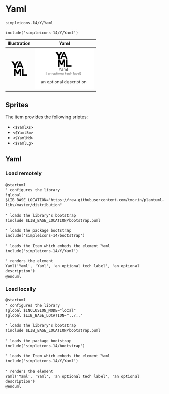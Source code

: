 # Yaml


```text
simpleicons-14/Y/Yaml
```

```text
include('simpleicons-14/Y/Yaml')
```



| Illustration | Yaml |
| :---: | :---: |
| ![illustration for Illustration](../../simpleicons-14/Y/Yaml.png) | ![illustration for Yaml](../../simpleicons-14/Y/Yaml.Local.png) |



## Sprites
The item provides the following sriptes:

- `<$YamlXs>`
- `<$YamlSm>`
- `<$YamlMd>`
- `<$YamlLg>`





## Yaml

### Load remotely
```plantuml
@startuml
' configures the library
!global $LIB_BASE_LOCATION="https://raw.githubusercontent.com/tmorin/plantuml-libs/master/distribution"

' loads the library's bootstrap
!include $LIB_BASE_LOCATION/bootstrap.puml

' loads the package bootstrap
include('simpleicons-14/bootstrap')

' loads the Item which embeds the element Yaml
include('simpleicons-14/Y/Yaml')

' renders the element
Yaml('Yaml', 'Yaml', 'an optional tech label', 'an optional description')
@enduml
```

### Load locally
```plantuml
@startuml
' configures the library
!global $INCLUSION_MODE="local"
!global $LIB_BASE_LOCATION="../.."

' loads the library's bootstrap
!include $LIB_BASE_LOCATION/bootstrap.puml

' loads the package bootstrap
include('simpleicons-14/bootstrap')

' loads the Item which embeds the element Yaml
include('simpleicons-14/Y/Yaml')

' renders the element
Yaml('Yaml', 'Yaml', 'an optional tech label', 'an optional description')
@enduml
```

